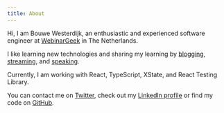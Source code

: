 ```yaml
---
title: About
---
```


Hi, I am Bouwe Westerdijk, an enthusiastic and experienced software engineer at
<a href="https://webinargeek.com" target="_blank">WebinarGeek</a> in The Netherlands.

I like learning new technologies and sharing my learning by <a href="/blog">blogging</a>, <a href="/videos">streaming</a>, and
<a href="/speaking">speaking</a>.

Currently, I am working with React, TypeScript, XState, and React Testing Library.

You can contact me on
<a href="https://twitter.com/bouwe">Twitter</a>, check out my <a href="https://www.linkedin.com/in/bkwesterdijk">LinkedIn profile</a> or find my code on
<a href="https://github.com/bouwe77">GitHub</a>.
